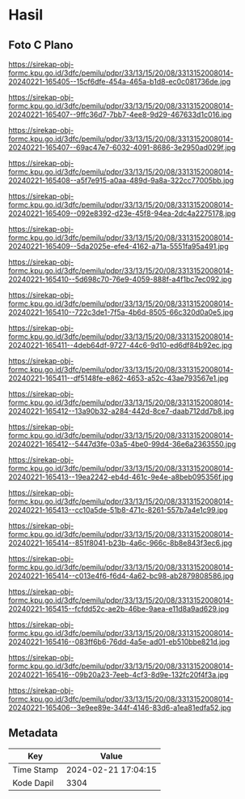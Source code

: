 # Hasil

## Foto C Plano

https://sirekap-obj-formc.kpu.go.id/3dfc/pemilu/pdpr/33/13/15/20/08/3313152008014-20240221-165405--15cf6dfe-454a-465a-b1d8-ec0c081736de.jpg

https://sirekap-obj-formc.kpu.go.id/3dfc/pemilu/pdpr/33/13/15/20/08/3313152008014-20240221-165407--9ffc36d7-7bb7-4ee8-9d29-467633d1c016.jpg

https://sirekap-obj-formc.kpu.go.id/3dfc/pemilu/pdpr/33/13/15/20/08/3313152008014-20240221-165407--69ac47e7-6032-4091-8686-3e2950ad029f.jpg

https://sirekap-obj-formc.kpu.go.id/3dfc/pemilu/pdpr/33/13/15/20/08/3313152008014-20240221-165408--a5f7e915-a0aa-489d-9a8a-322cc77005bb.jpg

https://sirekap-obj-formc.kpu.go.id/3dfc/pemilu/pdpr/33/13/15/20/08/3313152008014-20240221-165409--092e8392-d23e-45f8-94ea-2dc4a2275178.jpg

https://sirekap-obj-formc.kpu.go.id/3dfc/pemilu/pdpr/33/13/15/20/08/3313152008014-20240221-165409--5da2025e-efe4-4162-a71a-5551fa95a491.jpg

https://sirekap-obj-formc.kpu.go.id/3dfc/pemilu/pdpr/33/13/15/20/08/3313152008014-20240221-165410--5d698c70-76e9-4059-888f-a4f1bc7ec092.jpg

https://sirekap-obj-formc.kpu.go.id/3dfc/pemilu/pdpr/33/13/15/20/08/3313152008014-20240221-165410--722c3de1-7f5a-4b6d-8505-66c320d0a0e5.jpg

https://sirekap-obj-formc.kpu.go.id/3dfc/pemilu/pdpr/33/13/15/20/08/3313152008014-20240221-165411--4deb64df-9727-44c6-9d10-ed6df84b92ec.jpg

https://sirekap-obj-formc.kpu.go.id/3dfc/pemilu/pdpr/33/13/15/20/08/3313152008014-20240221-165411--df5148fe-e862-4653-a52c-43ae793567e1.jpg

https://sirekap-obj-formc.kpu.go.id/3dfc/pemilu/pdpr/33/13/15/20/08/3313152008014-20240221-165412--13a90b32-a284-442d-8ce7-daab712dd7b8.jpg

https://sirekap-obj-formc.kpu.go.id/3dfc/pemilu/pdpr/33/13/15/20/08/3313152008014-20240221-165412--5447d3fe-03a5-4be0-99d4-36e6a2363550.jpg

https://sirekap-obj-formc.kpu.go.id/3dfc/pemilu/pdpr/33/13/15/20/08/3313152008014-20240221-165413--19ea2242-eb4d-461c-9e4e-a8beb095356f.jpg

https://sirekap-obj-formc.kpu.go.id/3dfc/pemilu/pdpr/33/13/15/20/08/3313152008014-20240221-165413--cc10a5de-51b8-471c-8261-557b7a4e1c99.jpg

https://sirekap-obj-formc.kpu.go.id/3dfc/pemilu/pdpr/33/13/15/20/08/3313152008014-20240221-165414--851f8041-b23b-4a6c-966c-8b8e843f3ec6.jpg

https://sirekap-obj-formc.kpu.go.id/3dfc/pemilu/pdpr/33/13/15/20/08/3313152008014-20240221-165414--c013e4f6-f6d4-4a62-bc98-ab2879808586.jpg

https://sirekap-obj-formc.kpu.go.id/3dfc/pemilu/pdpr/33/13/15/20/08/3313152008014-20240221-165415--fcfdd52c-ae2b-46be-9aea-e11d8a9ad629.jpg

https://sirekap-obj-formc.kpu.go.id/3dfc/pemilu/pdpr/33/13/15/20/08/3313152008014-20240221-165416--083ff6b6-76dd-4a5e-ad01-eb510bbe821d.jpg

https://sirekap-obj-formc.kpu.go.id/3dfc/pemilu/pdpr/33/13/15/20/08/3313152008014-20240221-165416--09b20a23-7eeb-4cf3-8d9e-132fc20f4f3a.jpg

https://sirekap-obj-formc.kpu.go.id/3dfc/pemilu/pdpr/33/13/15/20/08/3313152008014-20240221-165406--3e9ee89e-344f-4146-83d6-a1ea81edfa52.jpg


## Metadata

| Key        | Value               |
| ---------- | ------------------- |
| Time Stamp | 2024-02-21 17:04:15 |
| Kode Dapil | 3304                |



